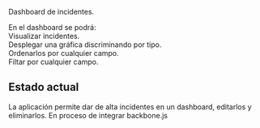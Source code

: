 Dashboard de incidentes.

En el dashboard se podrá:</br>
Visualizar incidentes. </br>
Desplegar una gráfica discriminando por tipo.</br>
Ordenarlos por cualquier campo.</br>
Filtar por cualquier campo.


## Estado actual

La aplicación permite dar de alta incidentes en un dashboard, editarlos y eliminarlos.
En proceso de integrar backbone.js
